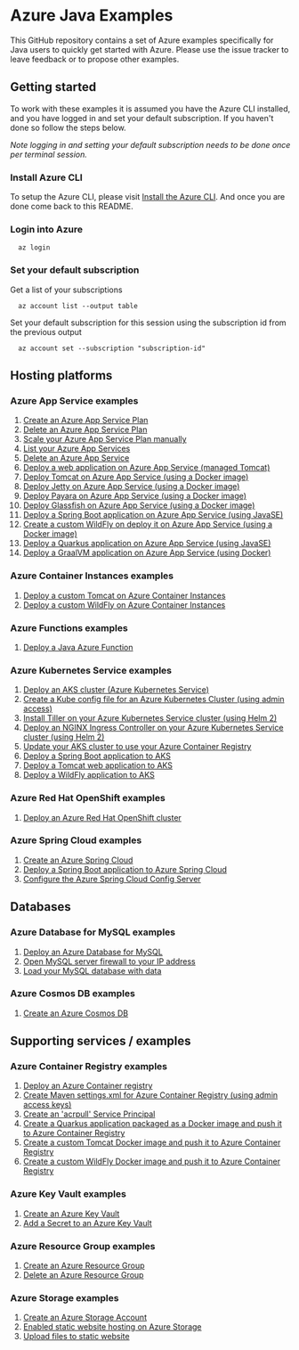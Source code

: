 
# Azure Java Examples

This GitHub repository contains a set of Azure examples specifically for Java 
users to quickly get started with Azure. Please use the issue tracker to leave
feedback or to propose other examples.

## Getting started

To work with these examples it is assumed you have the Azure CLI installed, and
you have logged in and set your default subscription. If you haven't done so
follow the steps below.

_Note logging in and setting your default subscription needs to be done once per
 terminal session._

### Install Azure CLI

To setup the Azure CLI, please visit [Install the Azure CLI](https://docs.microsoft.com/en-us/cli/azure/install-azure-cli). And once you are done come back to this README.

### Login into Azure

````shell
  az login
````

### Set your default subscription

Get a list of your subscriptions

````shell
  az account list --output table
````

Set your default subscription for this session using the subscription id from the previous output

````shell
  az account set --subscription "subscription-id"
````

## Hosting platforms

### Azure App Service examples

1. [Create an Azure App Service Plan](appservice/plan/create/)
1. [Delete an Azure App Service Plan](appservice/plan/delete/)
1. [Scale your Azure App Service Plan manually](appservice/plan/scale-manually/)
1. [List your Azure App Services](webapp/list/)
1. [Delete an Azure App Service](webapp/delete/)
1. [Deploy a web application on Azure App Service (managed Tomcat)](webapp/tomcat-helloworld/)
1. [Deploy Tomcat on Azure App Service (using a Docker image)](webapp/docker-tomcat/)
1. [Deploy Jetty on Azure App Service (using a Docker image)](webapp/docker-jetty/)
1. [Deploy Payara on Azure App Service (using a Docker image)](webapp/docker-payara/)
1. [Deploy Glassfish on Azure App Service (using a Docker image)](webapp/docker-glassfish/)
1. [Deploy a Spring Boot application on Azure App Service (using JavaSE)](webapp/javase-springboot/)
1. [Create a custom WildFly on deploy it on Azure App Service (using a Docker image)](webapp/docker-wildfly/)
1. [Deploy a Quarkus application on Azure App Service (using JavaSE)](webapp/javase-quarkus/)
1. [Deploy a GraalVM application on Azure App Service (using Docker)](webapp/docker-graalvm/)

### Azure Container Instances examples

1. [Deploy a custom Tomcat on Azure Container Instances](container/tomcat/)
1. [Deploy a custom WildFly on Azure Container Instances](container/wildfly/)

### Azure Functions examples

1. [Deploy a Java Azure Function](functionapp/java/)

### Azure Kubernetes Service examples

1. [Deploy an AKS cluster (Azure Kubernetes Service)](aks/create/)
1. [Create a Kube config file for an Azure Kubernetes Cluster (using admin access)](aks/create-kube-config/)
1. [Install Tiller on your Azure Kubernetes Service cluster (using Helm 2)](aks/install-tiller/)
1. [Deploy an NGINX Ingress Controller on your Azure Kubernetes Service cluster (using Helm 2)](aks/deploy-nginx-ingress-controller/)
1. [Update your AKS cluster to use your Azure Container Registry](aks/use-your-acr/)
1. [Deploy a Spring Boot application to AKS](aks/springboot/)
1. [Deploy a Tomcat web application to AKS](aks/tomcat/)
1. [Deploy a WildFly application to AKS](aks/wildfly/)

### Azure Red Hat OpenShift examples

1. [Deploy an Azure Red Hat OpenShift cluster](aro/create/)

### Azure Spring Cloud examples

1. [Create an Azure Spring Cloud](spring-cloud/create/)
1. [Deploy a Spring Boot application to Azure Spring Cloud](spring-cloud/helloworld/)
1. [Configure the Azure Spring Cloud Config Server](spring-cloud/config-server/)

## Databases

### Azure Database for MySQL examples

1. [Deploy an Azure Database for MySQL](mysql/create/)
1. [Open MySQL server firewall to your IP address](mysql/open-firewall-to-your-ip/)
1. [Load your MySQL database with data](mysql/load-your-mysql-database-with-data/)

### Azure Cosmos DB examples

1. [Create an Azure Cosmos DB](cosmosdb/create/)

## Supporting services / examples

### Azure Container Registry examples

1. [Deploy an Azure Container registry](acr/create/)
1. [Create Maven settings.xml for Azure Container Registry (using admin access keys)](acr/create-access-keys-settings-xml/)
1. [Create an 'acrpull' Service Principal](acr/create-acrpull-service-principal/)
1. [Create a Quarkus application packaged as a Docker image and push it to Azure Container Registry](acr/quarkus/)
1. [Create a custom Tomcat Docker image and push it to Azure Container Registry](acr/tomcat/)
1. [Create a custom WildFly Docker image and push it to Azure Container Registry](acr/wildfly/)

### Azure Key Vault examples

1. [Create an Azure Key Vault](keyvault/create/)
1. [Add a Secret to an Azure Key Vault](keyvault/add-secret/)

### Azure Resource Group examples

1. [Create an Azure Resource Group](group/create/)
1. [Delete an Azure Resource Group](group/delete/)

### Azure Storage examples

1. [Create an Azure Storage Account](storage/create/)
1. [Enabled static website hosting on Azure Storage](storage/blob/enable-static-website-hosting/)
1. [Upload files to static website](storage/blob/upload-files-to-static-website/)
